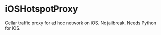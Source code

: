 iOSHotspotProxy
===============

Cellar traffic proxy for ad hoc network on iOS. No jailbreak. Needs Python for iOS.
